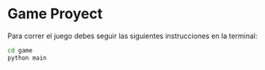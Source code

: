 # Game Proyect

Para correr el juego debes seguir las siguientes instrucciones en la terminal:

```sh
cd game
python main 
```
